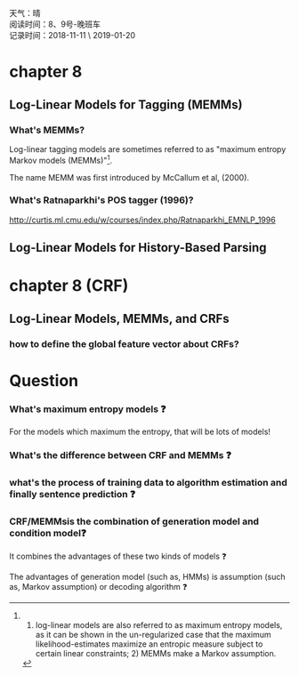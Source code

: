 天气：晴  
阅读时间：8、9号-晚班车<br>记录时间：2018-11-11 \ 2019-01-20

# chapter 8

## Log-Linear Models for Tagging (MEMMs)

### What's MEMMs?

Log-linear tagging models are sometimes referred to as "maximum entropy Markov models (MEMMs)"[^1].

The name MEMM was first introduced by McCallum et al, (2000).



### What's Ratnaparkhi's POS tagger (1996)?

http://curtis.ml.cmu.edu/w/courses/index.php/Ratnaparkhi_EMNLP_1996



## Log-Linear Models for History-Based Parsing











# chapter 8 (CRF)

## Log-Linear Models, MEMMs, and CRFs

### how to define the global feature vector about CRFs?



# Question

### What's maximum entropy models :question: 

For the models which maximum the entropy, that will be lots of models!



### What's the difference between CRF and MEMMs :question:



### what's the process of training data to  algorithm estimation and finally sentence prediction :question:



### CRF/MEMMs​ is the combination of generation model and condition model:question:

It combines the advantages of these two kinds of models :question:

The advantages of generation model (such as, HMMs) is assumption (such as, Markov assumption) or decoding algorithm :question:





[^1]: 1) log-linear models are also referred to as maximum entropy models, as it can be shown in the un-regularized case that the maximum likelihood-estimates maximize an entropic measure subject to certain linear constraints;    2) MEMMs make a Markov assumption.

